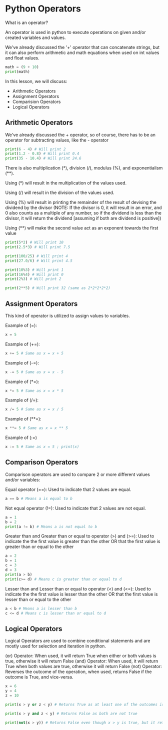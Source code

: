 # Python Operators
What is an operator?

An operator is used in python to execute operations on given and/or created variables and values.

We've already discussed the '+' operator that can concatenate strings, but it can also perform arithmetic and math equations when used on int values and float values.

```python
math = (9 + 10)
print(math)
```

In this lesson, we will discuss:
- Arithmetic Operators
- Assignment Operators
- Comparision Operators
- Logical Operators

## Arithmetic Operators

We've already discussed the + operator, so of course, there has to be an operator for subtracting values, like the - operator

```python
print(6 - 4) # Will print 2
print(1.2 - 0.8) # Will print 0.4
print(35 - 10.4) # Will print 24.6
```

There is also multiplication (*), division (/), modulus (%), and exponentialism (**).

Using (*) will result in the multiplication of the values used.

Using (/) will result in the division of the values used.

Using (%) will result in printing the remainder of the result of devising the dividend by the divisor (NOTE: If the divisor is 0, it will result in an error, and 0 also counts as a multiple of any number, so if the dividend is less than the divisor, it will return the dividend [assuming if both are dividend is positive])

Using (**) will make the second value act as an exponent towards the first value 

```python
print(5*2) # Will print 10
print(2.5*3) # Will print 7.5

print(100/25) # Will print 4
print(27.0/6) # Will print 4.5

print(10%3) # Will print 1
print(16%4) # Will print 0
print(2%3) # Will print 2

print(2**5) # Will print 32 (same as 2*2*2*2*2)
```

## Assignment Operators

This kind of operator is utilized to assign values to variables.

Example of (=):
```python
x = 5
```

Example of (+=):
```python
x += 5 # Same as x = x + 5
```

Example of (-=):
```python
x -= 5 # Same as x = x - 5
```

Example of (*=):
```python
x *= 5 # Same as x = x * 5
```

Example of (/=):
```python
x /= 5 # Same as x = x / 5
```

Example of (**=):
```python
x **= 5 # Same as x = x ** 5
```

Example of (:=)
```python
x := 5 # Same as x = 5 ; print(x)
```

## Comparison Operators

Comparison operators are used to compare 2 or more different values and/or variables:

Equal operator (==):
Used to indicate that 2 values are equal.
```python
a == b # Means a is equal to b
```

Not equal operator (!=):
Used to indicate that 2 values are not equal.
```python
a = 1
b = 2
print(a != b) # Means a is not equal to b
```

Greater than and Greater than or equal to operator (>) and (>=):
Used to indicate the the first value is greater than the other OR that the first value is greater than or equal to the other
```python
a = 2
b = 1
c = 3
d = 3
print(a > b)
print(c>= d) # Means c is greater than or equal to d
```

Lesser than and Lesser than or equal to operator (<) and (<=):
Used to indicate the the first value is lesser than the other OR that the first value is lesser than or equal to the other
```python
a < b # Means a is lesser than b
c <= d # Means c is lesser than or equal to d
```

## Logical Operators

Logical Operators are used to combine conditional statements and are mostly used for selection and iteration in python.

(or) Operator: When used, it will return True when either or both values is true, otherwise it will return False
(and) Operator: When used, it will return True when both values are true, otherwise it will return False
(not) Operator: Reverses the outcome of the operation, when used, returns False if the outcome is True, and vice-versa.

```python
x = 6
y = 4
z = 10

print(x > y or z < y) # Returns True as at least one of the outcomes is True

print(x > y and z < y) # Returns False as both are not true

print(not(x > y)) # Returns False even though x > y is true, but it returns False due to the outcome reversal
```